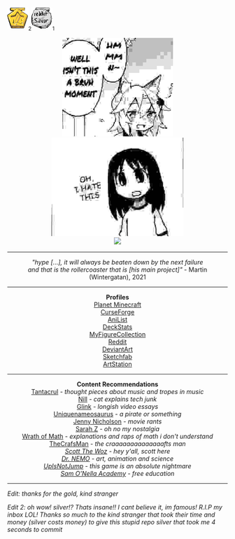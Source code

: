 <img src="https://raw.githubusercontent.com/DeflatedPickle/DeflatedPickle/master/gold-award.png" alt="gold"/><sub>2</sub><img src="https://raw.githubusercontent.com/DeflatedPickle/DeflatedPickle/master/silver-award.png" alt="silver"/><sub>1</sub>

<p align="center">
  <img src="https://raw.githubusercontent.com/DeflatedPickle/DeflatedPickle/master/bruh.jpg"/>
  <img src="https://raw.githubusercontent.com/DeflatedPickle/DeflatedPickle/master/ohihatethis.jpg"/>
  <br>
  <img src="https://count.getloli.com/get/@DeflatedPickle?theme=gelbooru"/>
</p>

***

<p align="center">
  <i>
    "hype [...], it will always be beaten down by the next failure
     <br>
     and that is the rollercoaster that is [his main project]"
  </i>
  - Martin (Wintergatan), 2021
</p>

***

<p align="center">
  <b>Profiles</b>
  <br>
  <a href="https://www.planetminecraft.com/member/deflatedpickle/">Planet Minecraft</a>
  <br>
  <a href="https://www.curseforge.com/members/deflatedpickle/">CurseForge</a>
  <br>
  <a href="https://anilist.co/user/DeflatedPickle/">AniList</a>
  <br>
  <a href="https://deckstats.net/decks/113605/">DeckStats</a>
  <br>
  <a href="https://myfigurecollection.net/profile/DeflatedPickle">MyFigureCollection</a>
  <br>
  <a href="https://www.reddit.com/user/DeflatedPickle">Reddit</a>
  <br>
  <a href="https://www.deviantart.com/deflatedpickle">DeviantArt</a>
  <br>
  <a href="https://sketchfab.com/deflatedpickle">Sketchfab</a>
  <br>
  <a href="https://www.artstation.com/deflatedpickle">ArtStation</a>
  <br>
</p>

***

<p align="center">
  <b>Content Recommendations</b>
  <br>
  <a href="https://www.youtube.com/channel/UCl_dlV_7ofr4qeP1drJQ-qg">Tantacrul</a>
  <i>- thought pieces about music and tropes in music</i>
  <br>
  <a href="https://www.youtube.com/channel/UC3JMzLbq7fgFLampM2dNLMA">Nill</a>
  <i>- cat explains tech junk</i>
  <br>
  <a href="https://www.youtube.com/channel/UCNTqu16j3F6RbtHZI-3untg">Glink</a>
  <i>- longish video essays</i>
  <br>
  <a href="https://www.youtube.com/channel/UCZn_h4YsrFy1ZjHGK7Z5NKw">Uniquenameosaurus</a>
  <i>- a pirate or something</i>
  <br>
  <a href="https://www.youtube.com/channel/UC7-E5xhZBZdW-8d7V80mzfg">Jenny Nicholson</a>
  <i>- movie rants</i>
  <br>
  <a href="https://www.youtube.com/channel/UCK-GxvzttTnNhq3JPYpXhqg">Sarah Z</a>
  <i>- oh no my nostalgia</i>
  <br>
  <a href="https://www.youtube.com/channel/UCyEKvaxi8mt9FMc62MHcliw">Wrath of Math</a>
  <i>- explanations and raps of math i don't understand</i>
  <br>
  <a href="https://www.youtube.com/channel/UCzsjHlc0WRwZYwlinsmtM4w">TheCrafsMan</a>
  <i>- the craaaaaaaaaaaaaafts man<i>
  <br>
  <a href="https://www.youtube.com/channel/UC4rqhyiTs7XyuODcECvuiiQ">Scott The Woz</a>
  <i>- hey y'all, scott here</i>
  <br>
  <a href="https://www.youtube.com/channel/UCEEQzq-81-YlCTErcCU5iYw">Dr. NEMO</a>
  <i>- art, animation and science</i>
  <br>
  <a href="https://www.youtube.com/channel/UCFLwN7vRu8M057qJF8TsBaA">UpIsNotJump</a>
  <i>- this game is an absolute nightmare</i>
  <br>
    <a href="https://www.youtube.com/channel/UC1DTYW241WD64ah5BFWn4JA">Sam O'Nella Academy</a>
    <i>- free education</i>
    <br>
</p>

***

Edit: thanks for the gold, kind stranger

Edit 2: oh wow! silver!? Thats insane!! I cant believe it, im famous! R.I.P my inbox LOL! Thanks so much to the *kind* stranger that took their time and money (silver costs money) to give this stupid repo silver that took me 4 seconds to commit
